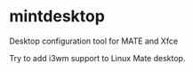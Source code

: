 # mintdesktop
Desktop configuration tool for MATE and Xfce

Try to add i3wm support to Linux Mate desktop.
